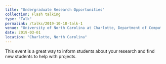 ```yaml
---
title: "Undergraduate Research Opportunities"
collection: Flash talking
type: "Talk"
permalink: /talks/2019-10-18-talk-1
venue: "University of North Carolina at Charlotte, Department of Computer Science"
date: 2019-03-01
location: "Charlotte, North Carolina"
---
```


This event is a great way to inform students about your research and find new students to help with projects. 
